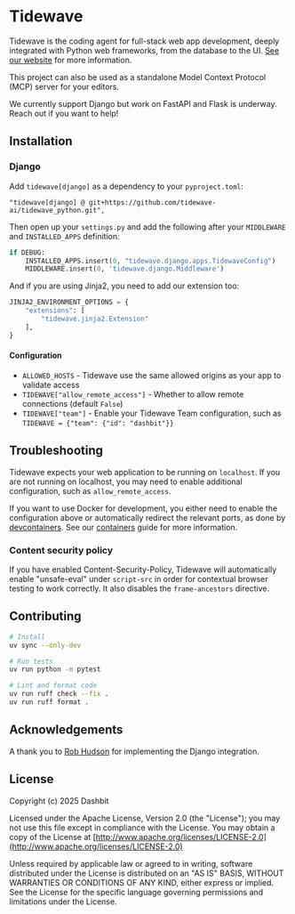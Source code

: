 # Tidewave

Tidewave is the coding agent for full-stack web app development, deeply integrated with Python web frameworks, from the database to the UI. [See our website](https://tidewave.ai) for more information.

This project can also be used as a standalone Model Context Protocol (MCP) server for your editors.

We currently support Django but work on FastAPI and Flask is underway. Reach out if you want to help!

## Installation

### Django

Add `tidewave[django]` as a dependency to your `pyproject.toml`:

```
"tidewave[django] @ git+https://github.com/tidewave-ai/tidewave_python.git",
```

Then open up your `settings.py` and add the following after your `MIDDLEWARE` and `INSTALLED_APPS` definition:

```python
if DEBUG:
    INSTALLED_APPS.insert(0, "tidewave.django.apps.TidewaveConfig")
    MIDDLEWARE.insert(0, 'tidewave.django.Middleware')
```

And if you are using Jinja2, you need to add our extension too:

```python
JINJA2_ENVIRONMENT_OPTIONS = {
    "extensions": [
        "tidewave.jinja2.Extension"
    ],
}
```

#### Configuration

* `ALLOWED_HOSTS` - Tidewave use the same allowed origins as your app to validate access
* `TIDEWAVE["allow_remote_access"]` - Whether to allow remote connections (default `False`)
* `TIDEWAVE["team"]` - Enable your Tidewave Team configuration, such as `TIDEWAVE = {"team": {"id": "dashbit"}}`

## Troubleshooting

Tidewave expects your web application to be running on `localhost`. If you are not running on localhost, you may need to enable additional configuration, such as `allow_remote_access`.

If you want to use Docker for development, you either need to enable the configuration above or automatically redirect the relevant ports, as done by [devcontainers](https://code.visualstudio.com/docs/devcontainers/containers). See our [containers](https://hexdocs.pm/tidewave/containers.html) guide for more information.

### Content security policy

If you have enabled Content-Security-Policy, Tidewave will automatically enable "unsafe-eval" under `script-src` in order for contextual browser testing to work correctly. It also disables the `frame-ancestors` directive.

## Contributing

```bash
# Install
uv sync --only-dev

# Run tests
uv run python -m pytest

# Lint and format code
uv run ruff check --fix .
uv run ruff format .
```

## Acknowledgements

A thank you to [Rob Hudson](https://github.com/robhudson) for implementing the Django integration.

## License

Copyright (c) 2025 Dashbit

Licensed under the Apache License, Version 2.0 (the "License");
you may not use this file except in compliance with the License.
You may obtain a copy of the License at [http://www.apache.org/licenses/LICENSE-2.0](http://www.apache.org/licenses/LICENSE-2.0)

Unless required by applicable law or agreed to in writing, software
distributed under the License is distributed on an "AS IS" BASIS,
WITHOUT WARRANTIES OR CONDITIONS OF ANY KIND, either express or implied.
See the License for the specific language governing permissions and
limitations under the License.
